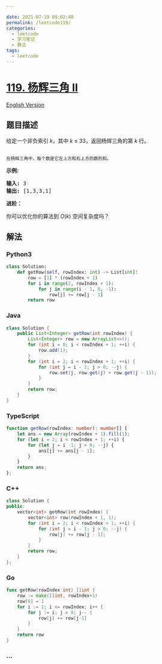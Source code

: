 ```yaml
---

date: 2021-07-19 09:02:48
permalink: /leetcode119/
categories:
  - leetcode
  - 学习笔记
  - 算法  
tags:
  - leetcode
---
```

# [119. 杨辉三角 II](https://leetcode-cn.com/problems/pascals-triangle-ii)

[English Version](https://cdn.jsdelivr.net/gh/doocs/leetcode@main/solution/0100-0199/0119.Pascal%27s%20Triangle%20II/README_EN.md)

## 题目描述

<!-- 这里写题目描述 -->

<p>给定一个非负索引&nbsp;<em>k</em>，其中 <em>k</em>&nbsp;&le;&nbsp;33，返回杨辉三角的第 <em>k </em>行。</p>

<p><img alt="" src="https://cdn.jsdelivr.net/gh/doocs/leetcode@main/solution/0100-0199/0119.Pascal%27s%20Triangle%20II/images/PascalTriangleAnimated2.gif"></p>

<p><small>在杨辉三角中，每个数是它左上方和右上方的数的和。</small></p>

<p><strong>示例:</strong></p>

<pre><strong>输入:</strong> 3
<strong>输出:</strong> [1,3,3,1]
</pre>

<p><strong>进阶：</strong></p>

<p>你可以优化你的算法到 <em>O</em>(<em>k</em>) 空间复杂度吗？</p>


## 解法

<!-- 这里可写通用的实现逻辑 -->

<!-- tabs:start -->

### **Python3**

<!-- 这里可写当前语言的特殊实现逻辑 -->

```python
class Solution:
    def getRow(self, rowIndex: int) -> List[int]:
        row = [1] * (rowIndex + 1)
        for i in range(2, rowIndex + 1):
            for j in range(i - 1, 0, -1):
                row[j] += row[j - 1]
        return row
```

### **Java**

<!-- 这里可写当前语言的特殊实现逻辑 -->

```java
class Solution {
    public List<Integer> getRow(int rowIndex) {
        List<Integer> row = new ArrayList<>();
        for (int i = 0; i < rowIndex + 1; ++i) {
            row.add(1);
        }
        for (int i = 2; i < rowIndex + 1; ++i) {
            for (int j = i - 1; j > 0; --j) {
                row.set(j, row.get(j) + row.get(j - 1));
            }
        }
        return row;
    }
}
```

### **TypeScript**

```ts
function getRow(rowIndex: number): number[] {
    let ans = new Array(rowIndex + 1).fill(1);
    for (let i = 2; i < rowIndex + 1; ++i) {
        for (let j = i -1; j > 0; --j) {
            ans[j] += ans[j - 1];
        }
    }
    return ans;
};
```

### **C++**

```cpp
class Solution {
public:
    vector<int> getRow(int rowIndex) {
        vector<int> row(rowIndex + 1, 1);
        for (int i = 2; i < rowIndex + 1; ++i) {
            for (int j = i - 1; j > 0; --j) {
                row[j] += row[j - 1];
            }
        }
        return row;
    }
};
```

### **Go**

```go
func getRow(rowIndex int) []int {
	row := make([]int, rowIndex+1)
	row[0] = 1
	for i := 1; i <= rowIndex; i++ {
		for j := i; j > 0; j-- {
			row[j] += row[j-1]
		}
	}
	return row
}
```

### **...**

```

```

<!-- tabs:end -->
